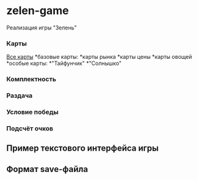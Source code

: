 # zelen-game
Реализация игры "Зелень"

### Карты
[Все карты](https://66dd6fe7aa07a9cd796f1087--aesthetic-moxie-807fe3.netlify.app/)
*базовые карты:
  *карты рынка
  *карты цены
  *карты овощей
*особые карты:
  *"Тайфунчик"
  *"Солнышко"
### Комплектность

### Раздача

### Условие победы

### Подсчёт очков 

## Пример текстового интерфейса игры

## Формат save-файла








